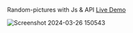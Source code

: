 Random-pictures with Js & API [Live Demo](https://davit2605.github.io/Random-pictures/)

![Screenshot 2024-03-26 150543](https://github.com/Davit2605/Davit2605.github.io/assets/125227660/49917766-db4f-4c1e-beaa-cd5e6b9988ab)

